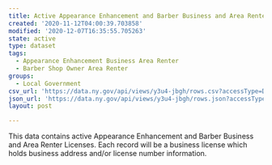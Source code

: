 ```yaml
---
title: Active Appearance Enhancement and Barber Business and Area Renter Licensees
created: '2020-11-12T04:00:39.703858'
modified: '2020-12-07T16:35:55.705263'
state: active
type: dataset
tags:
  - Appearance Enhancement Business Area Renter
  - Barber Shop Owner Area Renter
groups:
  - Local Government
csv_url: 'https://data.ny.gov/api/views/y3u4-jbgh/rows.csv?accessType=DOWNLOAD'
json_url: 'https://data.ny.gov/api/views/y3u4-jbgh/rows.json?accessType=DOWNLOAD'
layout: post

---
```

This data contains active Appearance Enhancement and Barber Business and Area Renter Licenses.  Each record will be a business license which holds business address and/or license number information.
